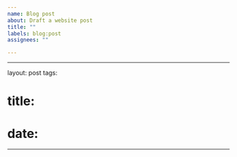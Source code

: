```yaml
---
name: Blog post
about: Draft a website post
title: ""
labels: blog:post
assignees: ""

---
```


---
layout: post
tags: 
# title: 
# date: 
---
